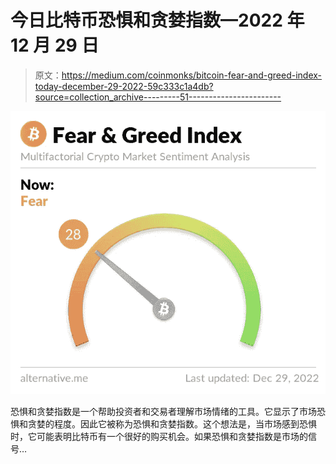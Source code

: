 # 今日比特币恐惧和贪婪指数—2022 年 12 月 29 日

> 原文：<https://medium.com/coinmonks/bitcoin-fear-and-greed-index-today-december-29-2022-59c333c1a4db?source=collection_archive---------51----------------------->

![](img/e92309562cb64b51383a212f00fbe9b2.png)

恐惧和贪婪指数是一个帮助投资者和交易者理解市场情绪的工具。它显示了市场恐惧和贪婪的程度。因此它被称为恐惧和贪婪指数。这个想法是，当市场感到恐惧时，它可能表明比特币有一个很好的购买机会。如果恐惧和贪婪指数是市场的信号…